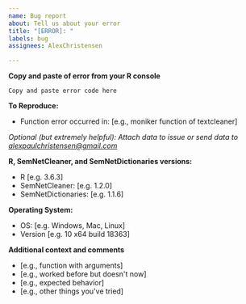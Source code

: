 ```yaml
---
name: Bug report
about: Tell us about your error
title: "[ERROR]: "
labels: bug
assignees: AlexChristensen

---
```


<!--- Please replace information in the [square brackets] and delete the brackets -->

**Copy and paste of error from your R console**
```
Copy and paste error code here
```

**To Reproduce:**
- Function error occurred in: [e.g., moniker function of textcleaner]

*Optional (but extremely helpful): Attach data to issue or send data to alexpaulchristensen@gmail.com*

**R, SemNetCleaner, and SemNetDictionaries versions:**
- R [e.g. 3.6.3]
- SemNetCleaner: [e.g. 1.2.0]
- SemNetDictionaries: [e.g. 1.1.6]

**Operating System:**
 - OS: [e.g. Windows, Mac, Linux]
 - Version [e.g. 10 x64 build 18363]

**Additional context and comments**
- [e.g., function with arguments]
- [e.g., worked before but doesn't now]
- [e.g., expected behavior]
- [e.g., other things you've tried]
